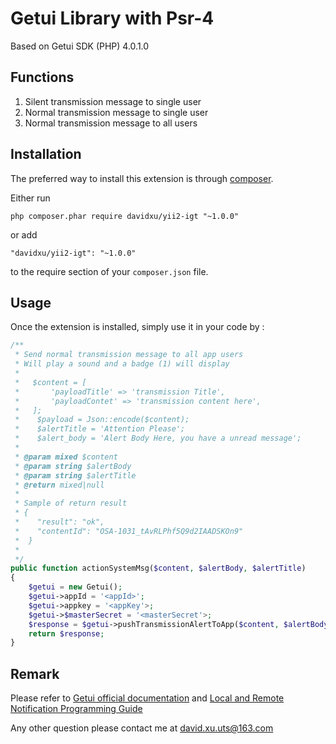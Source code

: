 Getui Library with Psr-4
========================
Based on Getui SDK (PHP) 4.0.1.0

Functions
---------
1. Silent transmission message to single user
2. Normal transmission message to single user
3. Normal transmission message to all users

Installation
------------

The preferred way to install this extension is through [composer](http://getcomposer.org/download/).

Either run

```
php composer.phar require davidxu/yii2-igt "~1.0.0"
```

or add

```
"davidxu/yii2-igt": "~1.0.0"
```

to the require section of your `composer.json` file.


Usage
-----

Once the extension is installed, simply use it in your code by :

```php
/**
 * Send normal transmission message to all app users
 * Will play a sound and a badge (1) will display
 * 
 *   $content = [
 *       'payloadTitle' => 'transmission Title',
 *       'payloadContet' => 'transmission content here',
 *   ];
 *    $payload = Json::encode($content);
 *    $alertTitle = 'Attention Please';
 *    $alert_body = 'Alert Body Here, you have a unread message';
 * 
 * @param mixed $content
 * @param string $alertBody
 * @param string $alertTitle
 * @return mixed|null
 *
 * Sample of return result
 * {
 *    "result": "ok",
 *    "contentId": "OSA-1031_tAvRLPhf5Q9d2IAADSKOn9"
 *  }
 *
 */
public function actionSystemMsg($content, $alertBody, $alertTitle)
{
    $getui = new Getui();
    $getui->appId = '<appId>';
    $getui->appkey = '<appKey'>;
    $getui->$masterSecret = '<masterSecret'>;
    $response = $getui->pushTransmissionAlertToApp($content, $alertBody, $alertTitle);
    return $response;
}
```

Remark
------
Please refer to [Getui official documentation](http://docs.getui.com) and [Local and Remote Notification Programming Guide](https://developer.apple.com/library/content/documentation/NetworkingInternet/Conceptual/RemoteNotificationsPG/index.html#//apple_ref/doc/uid/TP40008194-CH3-SW1)

Any other question please contact me at [david.xu.uts@163.com](mailto:david.xu.uts@163.com)
